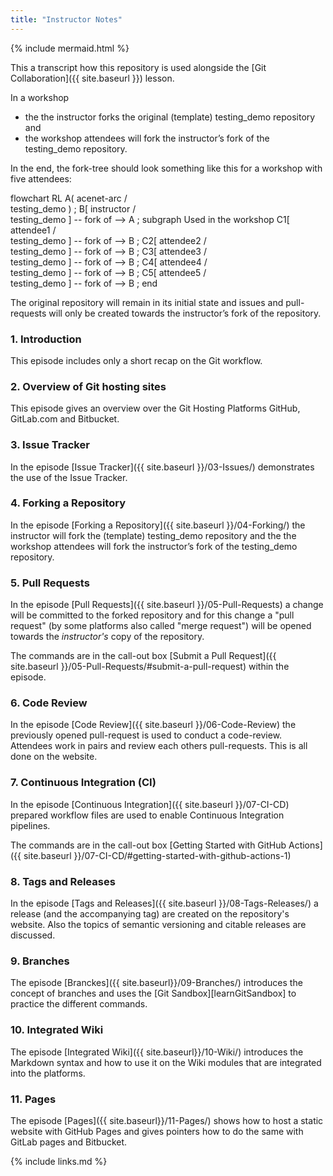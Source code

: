 ```yaml
---
title: "Instructor Notes"
---
```

{% include mermaid.html %}

This a transcript how this repository is used alongside the
[Git Collaboration]({{ site.baseurl }}) lesson.

In a workshop
* the the instructor forks the original (template) testing_demo repository and
* the workshop attendees will fork the instructor’s fork of the testing_demo repository.

In the end, the fork-tree should look something like this for a workshop with five attendees:

<div class="mermaid">
flowchart RL
  A( acenet-arc /<br />testing_demo ) ;
  B[ instructor /<br /> testing_demo ] -- fork of --> A ;
  subgraph Used in the workshop
  C1[ attendee1 /<br /> testing_demo ] -- fork of --> B ;
  C2[ attendee2 /<br /> testing_demo ] -- fork of --> B ;
  C3[ attendee3 /<br /> testing_demo ] -- fork of --> B ;
  C4[ attendee4 /<br /> testing_demo ] -- fork of --> B ;
  C5[ attendee5 /<br /> testing_demo ] -- fork of --> B ;
  end
</div>

The original repository will remain in its initial state and issues and pull-requests
will only be created towards the instructor’s fork of the repository.

### 1. Introduction

This episode includes only a short recap on the Git workflow.

### 2. Overview of Git hosting sites

This episode gives an overview over the Git Hosting Platforms GitHub, GitLab.com
and Bitbucket.

### 3. Issue Tracker

In the episode [Issue Tracker]({{ site.baseurl }}/03-Issues/) demonstrates the use of the Issue
Tracker.

### 4. Forking a Repository

In the episode [Forking a Repository]({{ site.baseurl }}/04-Forking/)
the instructor will fork the (template) testing_demo repository and the the workshop attendees will
fork the instructor’s fork of the testing_demo repository.

### 5. Pull Requests

In the episode [Pull Requests]({{ site.baseurl }}/05-Pull-Requests)
a change will be committed to the forked repository and for this change a "pull request"
(by some platforms also called "merge request") will be opened towards the *instructor's* copy
of the repository.

The commands are in the call-out box
[Submit a Pull Request]({{ site.baseurl }}/05-Pull-Requests/#submit-a-pull-request) within the episode.

### 6. Code Review

In the episode [Code Review]({{ site.baseurl }}/06-Code-Review) the previously opened pull-request
is used to conduct a code-review. Attendees work in pairs and review each others pull-requests.
This is all done on the website.

### 7. Continuous Integration (CI)

In the episode [Continuous Integration]({{ site.baseurl }}/07-CI-CD) prepared workflow files are used
to enable Continuous Integration pipelines.

The commands are in the call-out box [Getting Started with GitHub Actions]({{ site.baseurl }}/07-CI-CD/#getting-started-with-github-actions-1)

### 8. Tags and Releases

In the episode [Tags and Releases]({{ site.baseurl }}/08-Tags-Releases/) a release (and the
accompanying tag) are created on the repository's website.
Also the topics of semantic versioning and citable releases are discussed.

### 9. Branches

The episode [Branckes]({{ site.baseurl}}/09-Branches/) introduces the concept of branches and uses
the [Git Sandbox][learnGitSandbox] to practice the different commands.

### 10. Integrated Wiki

The episode [Integrated Wiki]({{ site.baseurl}}/10-Wiki/) introduces the Markdown syntax
and how to use it on the Wiki modules that are integrated into the platforms.

### 11. Pages

The episode [Pages]({{ site.baseurl}}/11-Pages/) shows how to host a static website with GitHub
Pages and gives pointers how to do the same with GitLab pages and Bitbucket.

{% include links.md %}
